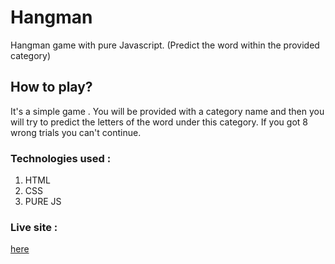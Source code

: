 # Hangman
Hangman game with pure Javascript. (Predict the word within the provided category)

## How to play?
It's a simple game .
You will be provided with a category name and then you will try to predict the letters of the word under this category.
If you got 8 wrong trials you can't continue.

### Technologies used :
1. HTML
2. CSS
3. PURE JS

### Live site :
[here](https://youssuf-bakry.github.io/Hangman/)

